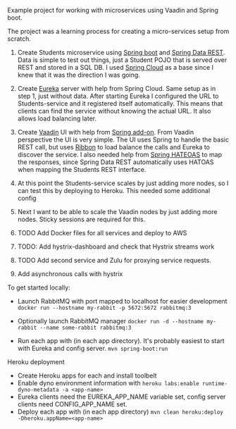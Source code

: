 Example project for working with microservices using Vaadin and Spring boot.

The project was a learning process for creating a micro-services setup from scratch.

1. Create Students microservice using [Spring boot](http://projects.spring.io/spring-boot/) and [Spring Data REST](http://projects.spring.io/spring-data-rest/). Data is simple to test out things, just a Student POJO that is served over REST and stored in a SQL DB. I used [Spring Cloud](http://projects.spring.io/spring-cloud/) as a base since I knew that it was the direction I was going.

2. Create [Eureka](https://github.com/Netflix/eureka/) server with help from Spring Cloud. Same setup as in step 1, just without data. After starting Eureka I configured the URL to Students-service and it registered itself automatically. This means that clients can find the service without knowing the actual URL. It also allows load balancing later.

3. Create [Vaadin](https://vaadin.com) UI with help from [Spring add-on](https://vaadin.com/spring). From Vaadin perspective the UI is very simple. The UI uses Spring to handle the basic REST call, but uses [Ribbon](https://github.com/Netflix/ribbon) to load balance the calls and Eureka to discover the service. I also needed help from [Spring HATEOAS](http://projects.spring.io/spring-hateoas/) to map the responses, since Spring Data REST automatically uses HATOAS when mapping the Students REST interface.

4. At this point the Students-service scales by just adding more nodes, so I can test this by deploying to Heroku. This needed some additional config

5. Next I want to be able to scale the Vaadin nodes by just adding more nodes. Sticky sessions are required for this.

6. TODO Add Docker files for all services and deploy to AWS

7. TODO: Add hystrix-dashboard and check that Hystrix streams work

8. TODO Add second service and Zulu for proxying service requests.

9. Add asynchronous calls with hystrix

To get started locally:

 * Launch RabbitMQ with port mapped to localhost for easier development
 `docker run --hostname my-rabbit -p 5672:5672 rabbitmq:3`
 
 * Optionally launch RabbitMQ manager
 `docker run -d --hostname my-rabbit --name some-rabbit rabbitmq:3`
 
 * Run each app with (in each app directory). It's probably easiest to start with Eureka and config server.
 `mvn spring-boot:run`
 
Heroku deployment
 
 * Create Heroku apps for each and install toolbelt
 * Enable dyno environment information with
 `heroku labs:enable runtime-dyno-metadata -a <app-name>`
 * Eureka clients need the EUREKA_APP_NAME variable set, config server clients need CONFIG_APP_NAME set.
 * Deploy each app with (in each app directory)
 `mvn clean heroku:deploy -Dheroku.appName=<app-name>`
